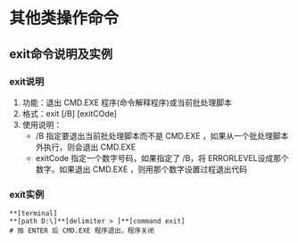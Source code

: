 # 其他类操作命令

## exit命令说明及实例

### exit说明
1. 功能：退出 CMD.EXE 程序(命令解释程序)或当前批处理脚本
2. 格式：exit [/B] [exitCOde]
3. 使用说明：
	* /B 指定要退出当前批处理脚本而不是 CMD.EXE ，如果从一个批处理脚本外执行，则会退出 CMD.EXE
	* exitCode 指定一个数字号码，如果指定了 /B，将 ERRORLEVEL设成那个数字。如果退出 CMD.EXE ，则用那个数字设置过程退出代码

### exit实例
```
**[terminal]
**[path D:\]**[delimiter > ]**[command exit]
# 按 ENTER 后 CMD.EXE 程序退出，程序关闭
```
